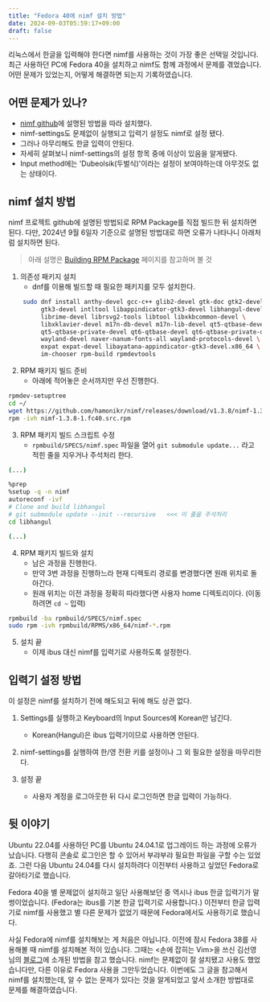 ```yaml
---
title: "Fedora 40에 nimf 설치 방법"
date: 2024-09-03T05:59:17+09:00
draft: false
---
```


리눅스에서 한글을 입력해야 한다면 nimf를 사용하는 것이 가장 좋은 선택일 것입니다.
최근 사용하던 PC에 Fedora 40을 설치하고 nimf도 함께 과정에서 문제를 겪었습니다.
어떤 문제가 있었는지, 어떻게 해결하면 되는지 기록하였습니다.

## 어떤 문제가 있나?

- [nimf github](httpis://github.com/hamonikr/nimf?tab=readme-ov-file)에 설명된 방법을 따라 설치했다.
- nimf-settings도 문제없이 실행되고 입력기 설정도 nimf로 설정 됐다.
- 그러나 아무리해도 한글 입력이 안된다.
- 자세히 살펴보니 nimf-settings의 설정 항목 중에 이상이 있음을 알게됐다.
- Input method에는 'Dubeolsik(두벌식)'이라는 설정이 보여야하는데 아무것도 없는 상태이다.

## nimf 설치 방법

nimf 프로젝트 github에 설명된 방법되로 RPM Package를 직접 빌드한 뒤 설치하면 된다.
다만, 2024년 9월 6일자 기준으로 설명된 방법대로 하면 오류가 나타나니 아래처럼 설치하면 된다.

> 아래 설명은 [Building RPM Package](https://github.com/hamonikr/nimf/blob/master/BUILD.md#rpm-package) 페이지를 참고하며 볼 것

1. 의존성 패키지 설치
    - dnf를 이용해 빌드할 때 필요한 패키지를 모두 설치한다.

```sh
    sudo dnf install anthy-devel gcc-c++ glib2-devel gtk-doc gtk2-devel \ 
         gtk3-devel intltool libappindicator-gtk3-devel libhangul-devel \
         librime-devel librsvg2-tools libtool libxkbcommon-devel \
         libxklavier-devel m17n-db-devel m17n-lib-devel qt5-qtbase-devel \
         qt5-qtbase-private-devel qt6-qtbase-devel qt6-qtbase-private-devel \
         wayland-devel naver-nanum-fonts-all wayland-protocols-devel \
         expat expat-devel libayatana-appindicator-gtk3-devel.x86_64 \
         im-chooser rpm-build rpmdevtools
```

2. RPM 패키지 빌드 준비
    - 아래에 적어놓은 순서까지만 우선 진행한다.

```sh
rpmdev-setuptree
cd ~/
wget https://github.com/hamonikr/nimf/releases/download/v1.3.8/nimf-1.3.8-1.fc40.src.rpm
rpm -ivh nimf-1.3.8-1.fc40.src.rpm
```

3. RPM 패키지 빌드 스크립트 수정
    - `rpmbuild/SPECS/nimf.spec` 파일을 열어 `git submodule update...` 라고 적힌 줄을 지우거나 주석처리 한다.

```sh
(...)

%prep
%setup -q -n nimf
autoreconf -ivf
# Clone and build libhangul
# git submodule update --init --recursive   <<< 이 줄을 주석처리
cd libhangul

(...)
```

4. RPM 패키지 빌드와 설치
    - 남은 과정을 진행한다.
    - 만약 3번 과정을 진행하느라 현재 디렉토리 경로를 변경했다면 원래 위치로 돌아간다.
    - 원래 위치는 이전 과정을 정확히 따라했다면 사용자 home 디렉토리이다. (이동 하려면 `cd ~` 입력)

```sh
rpmbuild -ba rpmbuild/SPECS/nimf.spec
sudo rpm -ivh rpmbuild/RPMS/x86_64/nimf-*.rpm
```

5. 설치 끝
    - 이제 ibus 대신 nimf를 입력기로 사용하도록 설정한다.

## 입력기 설정 방법

이 설정은 nimf를 설치하기 전에 해도되고 뒤에 해도 상관 없다.

1. Settings를 실행하고 Keyboard의 Input Sources에 Korean만 남긴다.
    - Korean(Hangul)은 ibus 입력기이므로 사용하면 안된다.

2. nimf-settings를 실행하여 한/영 전환 키를 설정이나 그 외 필요한 설정을 마무리한다.
3. 설정 끝
    - 사용자 계정을 로그아웃한 뒤 다시 로그인하면 한글 입력이 가능하다.

## 뒷 이야기

Ubuntu 22.04를 사용하던 PC를 Ubuntu 24.04.1로 업그레이드 하는 과정에 오류가 났습니다.
다행히 콘솔로 로그인은 할 수 있어서 부랴부랴 필요한 파일을 구할 수는 있었죠.
그런 다음 Ubuntu 24.04를 다시 설치하려다 이전부터 사용하고 싶었던 Fedora로 갈아타기로 했습니다.

Fedora 40을 별 문제없이 설치하고 일단 사용해보던 중 역시나 ibus 한글 입력기가 말썽이었습니다.
(Fedora는 ibus를 기본 한글 입력기로 사용합니다.)
이전부터 한글 입력기로 nimf를 사용했고 별 다른 문제가 없었기 때문에 Fedora에서도 사용하기로 했습니다.

사실 Fedora에 nimf를 설치해보는 게 처음은 아닙니다.
이전에 잠시 Fedora 38를 사용해볼 때 nimf를 설치해본 적이 있습니다.
그때는 <손에 잡히는 Vim>을 쓰신 김선영님의 [블로그](https://sunyzero.tistory.com/273)에 소개된 방법을 참고 했습니다.
nimf는 문제없이 잘 설치됐고 사용도 했었습니다만, 다른 이유로 Fedora 사용을 그만두었습니다.
이번에도 그 글을 참고해서 nimf를 설치했는데, 알 수 없는 문제가 있다는 것을 알게되었고 앞서 소개한 방법대로 문제를 해결하였습니다.
